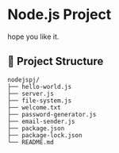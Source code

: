 # Node.js Project
hope you like it.

## 📁 Project Structure

```
nodejspj/
├── hello-world.js
├── server.js
├── file-system.js
├── welcome.txt             
├── password-generator.js   
├── email-sender.js         
├── package.json
├── package-lock.json
└── README.md
```
